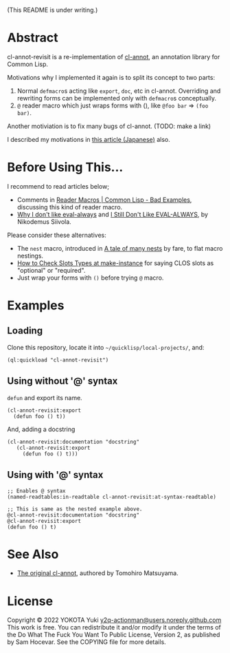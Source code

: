(This README is under writing.)

# Abstract

cl-annot-revisit is a re-implementation of [cl-annot](https://github.com/m2ym/cl-annot), an annotation library for Common Lisp.

Motivations why I implemented it again is to split its concept to two parts:

1. Normal `defmacro`s acting like `export`, `doc`, etc in cl-annot. Overriding and rewriting forms can be implemented only with `defmacro`s conceptually.
2. `@` reader macro which just wraps forms with (), like `@foo bar` => `(foo bar)`.

Another motiviation is to fix many bugs of cl-annot. (TODO: make a link)

I described my motivations in [this article (Japanese)](http://y2q-actionman.hatenablog.com/entry/2019/12/20/cl-annot_%E3%82%92%E5%86%8D%E5%AE%9F%E8%A3%85%E3%81%97%E3%81%A6_cl-annot-revisit_%E3%82%92%E4%BD%9C%E3%81%A3%E3%81%9F) also.

# Before Using This...

I recommend to read articles below;

- Comments in [Reader Macros | Common Lisp - Bad Examples](https://www.reddit.com/r/Common_Lisp/comments/556mpn/reader_macros_common_lisp_bad_examples/), discussing this kind of reader macro.
- [Why I don't like eval-always](http://random-state.net/log/3387124996.html) and [I Still Don't Like EVAL-ALWAYS](http://random-state.net/log/3387296853.html), by Nikodemus Siivola.

Please consider these alternatives:

- The `nest` macro, introduced in [A tale of many nests](https://fare.livejournal.com/189741.html) by fare, to flat macro nestings.
- [How to Check Slots Types at make-instance](https://lisp-journey.gitlab.io/blog/how-to-check-slots-types-at-make-instance/) for saying CLOS slots as "optional" or "required".
- Just wrap your forms with `()` before trying `@` macro.




# Examples

## Loading

Clone this repository, locate it into `~/quicklisp/local-projects/`, and:

``` common-lisp
(ql:quickload "cl-annot-revisit")
```

## Using without '@' syntax

`defun` and export its name.

``` common-lisp
(cl-annot-revisit:export
  (defun foo () t))
```

And, adding a docstring

``` common-lisp
(cl-annot-revisit:documentation "docstring"
   (cl-annot-revisit:export
     (defun foo () t)))
```

## Using with '@' syntax

``` common-lisp
;; Enables @ syntax
(named-readtables:in-readtable cl-annot-revisit:at-syntax-readtable)

;; This is same as the nested example above.
@cl-annot-revisit:documentation "docstring"
@cl-annot-revisit:export
(defun foo () t)
```

# See Also

- [The original cl-annot](https://github.com/m2ym/cl-annot), authored by Tomohiro Matsuyama.


# License 

Copyright © 2022 YOKOTA Yuki <y2q-actionman@users.noreply.github.com>
This work is free. You can redistribute it and/or modify it under the
terms of the Do What The Fuck You Want To Public License, Version 2,
as published by Sam Hocevar. See the COPYING file for more details.
